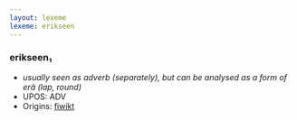```yaml
---
layout: lexeme
lexeme: erikseen
---
```


###  erikseen₁

* _usually seen as adverb (separately), but can be analysed as a form of *erä* (lap, round)_
* UPOS:  ADV
* Origins: [fiwikt](https://fi.wiktionary.org/wiki/erikseen) 

